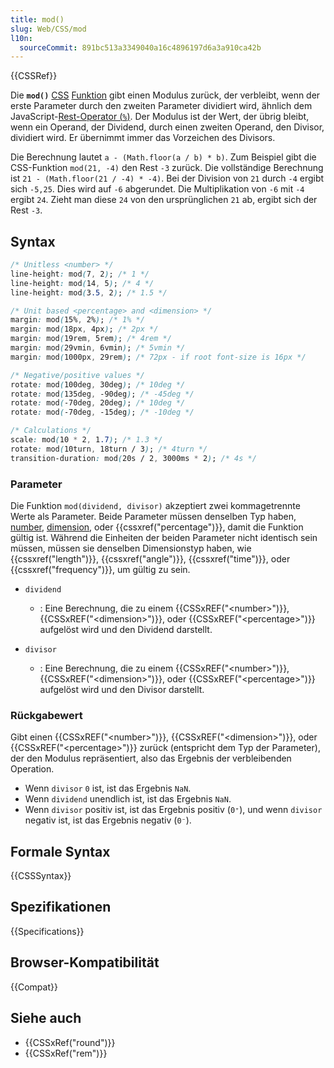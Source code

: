 ```yaml
---
title: mod()
slug: Web/CSS/mod
l10n:
  sourceCommit: 891bc513a3349040a16c4896197d6a3a910ca42b
---
```


{{CSSRef}}

Die **`mod()`** [CSS](/de/docs/Web/CSS) [Funktion](/de/docs/Web/CSS/CSS_Values_and_Units/CSS_Value_Functions) gibt einen Modulus zurück, der verbleibt, wenn der erste Parameter durch den zweiten Parameter dividiert wird, ähnlich dem JavaScript-[Rest-Operator (`%`)](/de/docs/Web/JavaScript/Reference/Operators/Remainder). Der Modulus ist der Wert, der übrig bleibt, wenn ein Operand, der Dividend, durch einen zweiten Operand, den Divisor, dividiert wird. Er übernimmt immer das Vorzeichen des Divisors.

Die Berechnung lautet `a - (Math.floor(a / b) * b)`. Zum Beispiel gibt die CSS-Funktion `mod(21, -4)` den Rest `-3` zurück. Die vollständige Berechnung ist `21 - (Math.floor(21 / -4) * -4)`. Bei der Division von `21` durch `-4` ergibt sich `-5,25`. Dies wird auf `-6` abgerundet. Die Multiplikation von `-6` mit `-4` ergibt `24`. Zieht man diese `24` von den ursprünglichen `21` ab, ergibt sich der Rest `-3`.

## Syntax

```css
/* Unitless <number> */
line-height: mod(7, 2); /* 1 */
line-height: mod(14, 5); /* 4 */
line-height: mod(3.5, 2); /* 1.5 */

/* Unit based <percentage> and <dimension> */
margin: mod(15%, 2%); /* 1% */
margin: mod(18px, 4px); /* 2px */
margin: mod(19rem, 5rem); /* 4rem */
margin: mod(29vmin, 6vmin); /* 5vmin */
margin: mod(1000px, 29rem); /* 72px - if root font-size is 16px */

/* Negative/positive values */
rotate: mod(100deg, 30deg); /* 10deg */
rotate: mod(135deg, -90deg); /* -45deg */
rotate: mod(-70deg, 20deg); /* 10deg */
rotate: mod(-70deg, -15deg); /* -10deg */

/* Calculations */
scale: mod(10 * 2, 1.7); /* 1.3 */
rotate: mod(10turn, 18turn / 3); /* 4turn */
transition-duration: mod(20s / 2, 3000ms * 2); /* 4s */
```

### Parameter

Die Funktion `mod(dividend, divisor)` akzeptiert zwei kommagetrennte Werte als Parameter. Beide Parameter müssen denselben Typ haben, [number](/de/docs/Web/CSS/number), [dimension](/de/docs/Web/CSS/dimension), oder {{cssxref("percentage")}}, damit die Funktion gültig ist. Während die Einheiten der beiden Parameter nicht identisch sein müssen, müssen sie denselben Dimensionstyp haben, wie {{cssxref("length")}}, {{cssxref("angle")}}, {{cssxref("time")}}, oder {{cssxref("frequency")}}, um gültig zu sein.

- `dividend`

  - : Eine Berechnung, die zu einem {{CSSxREF("&lt;number&gt;")}}, {{CSSxREF("&lt;dimension&gt;")}}, oder {{CSSxREF("&lt;percentage&gt;")}} aufgelöst wird und den Dividend darstellt.

- `divisor`
  - : Eine Berechnung, die zu einem {{CSSxREF("&lt;number&gt;")}}, {{CSSxREF("&lt;dimension&gt;")}}, oder {{CSSxREF("&lt;percentage&gt;")}} aufgelöst wird und den Divisor darstellt.

### Rückgabewert

Gibt einen {{CSSxREF("&lt;number&gt;")}}, {{CSSxREF("&lt;dimension&gt;")}}, oder {{CSSxREF("&lt;percentage&gt;")}} zurück (entspricht dem Typ der Parameter), der den Modulus repräsentiert, also das Ergebnis der verbleibenden Operation.

- Wenn `divisor` `0` ist, ist das Ergebnis `NaN`.
- Wenn `dividend` unendlich ist, ist das Ergebnis `NaN`.
- Wenn `divisor` positiv ist, ist das Ergebnis positiv (`0⁺`), und wenn `divisor` negativ ist, ist das Ergebnis negativ (`0⁻`).

## Formale Syntax

{{CSSSyntax}}

## Spezifikationen

{{Specifications}}

## Browser-Kompatibilität

{{Compat}}

## Siehe auch

- {{CSSxRef("round")}}
- {{CSSxRef("rem")}}

